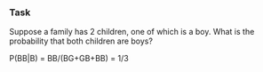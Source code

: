 ### Task 
Suppose a family has 2 children, one of which is a boy. What is the probability that both children are boys?

P(BB|B) = BB/(BG+GB+BB) = 1/3
